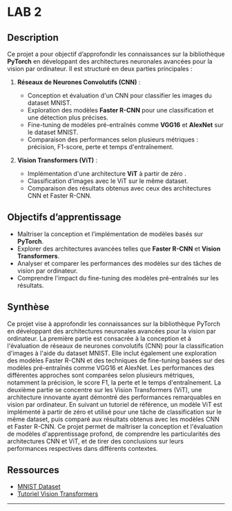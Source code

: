 
# LAB 2 

## **Description**
Ce projet a pour objectif d’approfondir les connaissances sur la bibliothèque **PyTorch** en développant des architectures neuronales avancées pour la vision par ordinateur. Il est structuré en deux parties principales :  

1. **Réseaux de Neurones Convolutifs (CNN)** :  
   - Conception et évaluation d'un CNN pour classifier les images du dataset MNIST.  
   - Exploration des modèles **Faster R-CNN** pour une classification et une détection plus précises.  
   - Fine-tuning de modèles pré-entraînés comme **VGG16** et **AlexNet** sur le dataset MNIST.  
   - Comparaison des performances selon plusieurs métriques : précision, F1-score, perte et temps d'entraînement.  

2. **Vision Transformers (ViT)** :  
   - Implémentation d'une architecture **ViT** à partir de zéro . 
   - Classification d’images avec le ViT sur le même dataset.  
   - Comparaison des résultats obtenus avec ceux des architectures CNN et Faster R-CNN.  

## **Objectifs d’apprentissage**
- Maîtriser la conception et l’implémentation de modèles basés sur **PyTorch**.  
- Explorer des architectures avancées telles que **Faster R-CNN** et **Vision Transformers**.  
- Analyser et comparer les performances des modèles sur des tâches de vision par ordinateur.  
- Comprendre l'impact du fine-tuning des modèles pré-entraînés sur les résultats.  



## **Synthèse**
Ce projet vise à approfondir les connaissances sur la bibliothèque PyTorch en développant des architectures neuronales avancées pour la vision par ordinateur. La première partie est consacrée à la conception et à l'évaluation de réseaux de neurones convolutifs (CNN) pour la classification d'images à l'aide du dataset MNIST. Elle inclut également une exploration des modèles Faster R-CNN et des techniques de fine-tuning basées sur des modèles pré-entraînés comme VGG16 et AlexNet. Les performances des différentes approches sont comparées selon plusieurs métriques, notamment la précision, le score F1, la perte et le temps d'entraînement. La deuxième partie se concentre sur les Vision Transformers (ViT), une architecture innovante ayant démontré des performances remarquables en vision par ordinateur. En suivant un tutoriel de référence, un modèle ViT est implémenté à partir de zéro et utilisé pour une tâche de classification sur le même dataset, puis comparé aux résultats obtenus avec les modèles CNN et Faster R-CNN. Ce projet permet de maîtriser la conception et l'évaluation de modèles d'apprentissage profond, de comprendre les particularités des architectures CNN et ViT, et de tirer des conclusions sur leurs performances respectives dans différents contextes.

## **Ressources**
- [MNIST Dataset](https://www.kaggle.com/datasets/hojjatk/mnist-dataset)  
- [Tutoriel Vision Transformers](https://medium.com/mlearning-ai/vision-transformers-from-scratch-pytorch-a-step-by-step-guide-96c3313c2e0c)  

---

